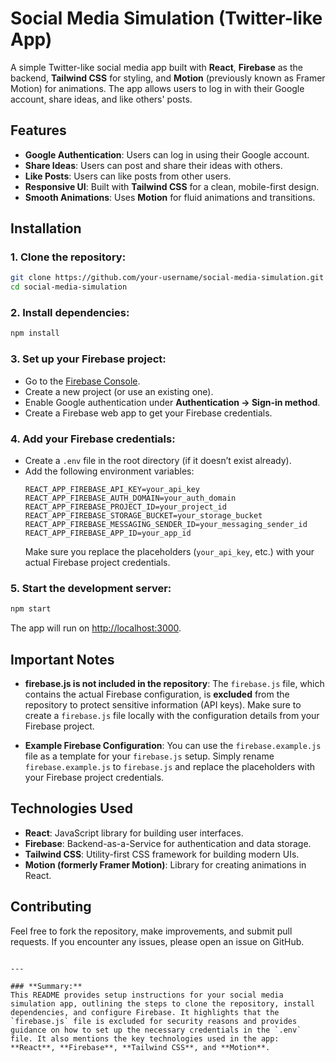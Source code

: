 # **Social Media Simulation (Twitter-like App)**

A simple Twitter-like social media app built with **React**, **Firebase** as the backend, **Tailwind CSS** for styling, and **Motion** (previously known as Framer Motion) for animations. The app allows users to log in with their Google account, share ideas, and like others' posts.

## **Features**
- **Google Authentication**: Users can log in using their Google account.
- **Share Ideas**: Users can post and share their ideas with others.
- **Like Posts**: Users can like posts from other users.
- **Responsive UI**: Built with **Tailwind CSS** for a clean, mobile-first design.
- **Smooth Animations**: Uses **Motion** for fluid animations and transitions.

## **Installation**

### 1. Clone the repository:
```bash
git clone https://github.com/your-username/social-media-simulation.git
cd social-media-simulation
```

### 2. Install dependencies:
```bash
npm install
```

### 3. Set up your Firebase project:
- Go to the [Firebase Console](https://console.firebase.google.com/).
- Create a new project (or use an existing one).
- Enable Google authentication under **Authentication → Sign-in method**.
- Create a Firebase web app to get your Firebase credentials.

### 4. Add your Firebase credentials:
- Create a `.env` file in the root directory (if it doesn’t exist already).
- Add the following environment variables:
  ```env
  REACT_APP_FIREBASE_API_KEY=your_api_key
  REACT_APP_FIREBASE_AUTH_DOMAIN=your_auth_domain
  REACT_APP_FIREBASE_PROJECT_ID=your_project_id
  REACT_APP_FIREBASE_STORAGE_BUCKET=your_storage_bucket
  REACT_APP_FIREBASE_MESSAGING_SENDER_ID=your_messaging_sender_id
  REACT_APP_FIREBASE_APP_ID=your_app_id
  ```
  Make sure you replace the placeholders (`your_api_key`, etc.) with your actual Firebase project credentials.

### 5. Start the development server:
```bash
npm start
```
The app will run on [http://localhost:3000](http://localhost:3000).

## **Important Notes**
- **firebase.js is not included in the repository**: The `firebase.js` file, which contains the actual Firebase configuration, is **excluded** from the repository to protect sensitive information (API keys). Make sure to create a `firebase.js` file locally with the configuration details from your Firebase project.
  
- **Example Firebase Configuration**: You can use the `firebase.example.js` file as a template for your `firebase.js` setup. Simply rename `firebase.example.js` to `firebase.js` and replace the placeholders with your Firebase project credentials.

## **Technologies Used**
- **React**: JavaScript library for building user interfaces.
- **Firebase**: Backend-as-a-Service for authentication and data storage.
- **Tailwind CSS**: Utility-first CSS framework for building modern UIs.
- **Motion (formerly Framer Motion)**: Library for creating animations in React.

## **Contributing**
Feel free to fork the repository, make improvements, and submit pull requests. If you encounter any issues, please open an issue on GitHub.
```

---

### **Summary:**
This README provides setup instructions for your social media simulation app, outlining the steps to clone the repository, install dependencies, and configure Firebase. It highlights that the `firebase.js` file is excluded for security reasons and provides guidance on how to set up the necessary credentials in the `.env` file. It also mentions the key technologies used in the app: **React**, **Firebase**, **Tailwind CSS**, and **Motion**.
